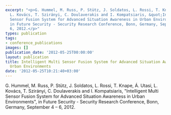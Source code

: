```yaml
---
excerpt: "<p>G. Hummel, M. Russ, P. Stütz, J. Soldatos, L. Rossi, T. Knape, Á. Utasi,
  L. Kovács, T. Szirányi, C. Doulaverakis and I. Kompatsiaris, &quot;Intelligent Multi
  Sensor Fusion System for Advanced Situation Awareness in Urban Environments&quot;,
  in Future Security - Security Research Conference, Bonn, Germany, September 4 &ndash;
  6, 2012.</p>"
types: publication
tags:
- conference_publications
images: []
publication_date: '2012-05-25T00:00:00'
layout: publication
title: Intelligent Multi Sensor Fusion System for Advanced Situation Awareness in
  Urban Environments
date: '2012-05-25T10:21:40+03:00'
---
```

<p>G. Hummel, M. Russ, P. Stütz, J. Soldatos, L. Rossi, T. Knape, Á. Utasi, L. Kovács, T. Szirányi, C. Doulaverakis and I. Kompatsiaris, &quot;Intelligent Multi Sensor Fusion System for Advanced Situation Awareness in Urban Environments&quot;, in Future Security - Security Research Conference, Bonn, Germany, September 4 &ndash; 6, 2012.</p>
